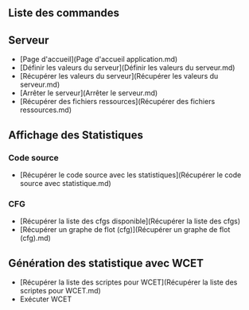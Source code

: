 ## Liste des commandes

## Serveur

- [Page d'accueil](Page d'accueil application.md)
- [Définir les valeurs du serveur](Définir les valeurs du serveur.md)
- [Récupérer les valeurs du serveur](Récupérer les valeurs du serveur.md)
- [Arrêter le serveur](Arrêter le serveur.md)
- [Récupérer des fichiers ressources](Récupérer des fichiers ressources.md)

## Affichage des Statistiques
### Code source

- [Récupérer le code source avec les statistiques](Récupérer le code source avec statistique.md)

### CFG

- [Récupérer la liste des cfgs disponible](Récupérer la liste des cfgs)
- [Récupérer un graphe de flot (cfg)](Récupérer un graphe de flot (cfg).md)

## Génération des statistique avec WCET 

- [Récupérer la liste des scriptes pour WCET](Récupérer la liste des scriptes pour WCET.md)
- Exécuter WCET

